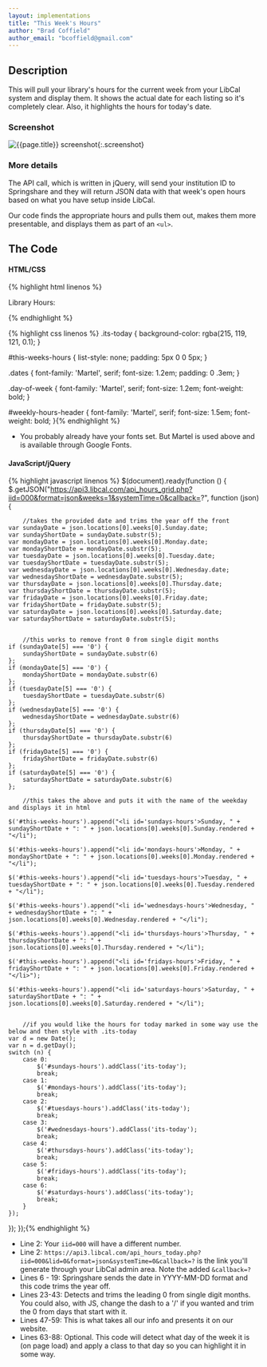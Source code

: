 ```yaml
---
layout: implementations
title: "This Week's Hours"
author: "Brad Coffield"
author_email: "bcoffield@gmail.com"
---
```

## Description
        
This will pull your library's hours for the current week from your LibCal system and display them. It shows the actual date for each listing so it's completely clear. Also, it highlights the hours for today's date.

### Screenshot

![{{page.title}} screenshot]({{site.baseurl}}/assets/{{page.title}}-screenshot.jpg){:.screenshot}

       
### More details
The API call, which is written in jQuery, will send your institution ID to Springshare and they will return JSON data with that week's open hours based on what you have setup inside LibCal.
        
Our code finds the appropriate hours and pulls them out, makes them more presentable, and displays them as part of an ```<ul>```. 
 
    
## The Code

#### HTML/CSS

{% highlight html linenos %}
<div id="weekly-hours-header">Library Hours:</div>
<ul id="this-weeks-hours"></ul>
{% endhighlight %}

{% highlight css linenos %}
.its-today {
       background-color: rgba(215, 119, 121, 0.1);
}

#this-weeks-hours {
    list-style: none;
    padding: 5px 0 0 5px;
}

.dates {
    font-family: 'Martel', serif;
    font-size: 1.2em;
    padding: 0 .3em;
}

.day-of-week {
    font-family: 'Martel', serif;
    font-size: 1.2em;
    font-weight: bold;
}

#weekly-hours-header {
    font-family: 'Martel', serif;
    font-size: 1.5em;
    font-weight: bold;
}{% endhighlight %}

* You probably already have your fonts set. But Martel is used above and is available through Google Fonts.

#### JavaScript/jQuery


{% highlight javascript linenos %}
 $(document).ready(function () {
    $.getJSON("https://api3.libcal.com/api_hours_grid.php?iid=000&format=json&weeks=1&systemTime=0&callback=?", function (json) {


        //takes the provided date and trims the year off the front   
    var sundayDate = json.locations[0].weeks[0].Sunday.date;
    var sundayShortDate = sundayDate.substr(5);
    var mondayDate = json.locations[0].weeks[0].Monday.date;
    var mondayShortDate = mondayDate.substr(5);
    var tuesdayDate = json.locations[0].weeks[0].Tuesday.date;
    var tuesdayShortDate = tuesdayDate.substr(5);
    var wednesdayDate = json.locations[0].weeks[0].Wednesday.date;
    var wednesdayShortDate = wednesdayDate.substr(5);
    var thursdayDate = json.locations[0].weeks[0].Thursday.date;
    var thursdayShortDate = thursdayDate.substr(5);
    var fridayDate = json.locations[0].weeks[0].Friday.date;
    var fridayShortDate = fridayDate.substr(5);
    var saturdayDate = json.locations[0].weeks[0].Saturday.date;
    var saturdayShortDate = saturdayDate.substr(5);


        //this works to remove front 0 from single digit months
    if (sundayDate[5] === '0') {
        sundayShortDate = sundayDate.substr(6)
    };
    if (mondayDate[5] === '0') {
        mondayShortDate = mondayDate.substr(6)
    };
    if (tuesdayDate[5] === '0') {
        tuesdayShortDate = tuesdayDate.substr(6)
    };
    if (wednesdayDate[5] === '0') {
        wednesdayShortDate = wednesdayDate.substr(6)
    };
    if (thursdayDate[5] === '0') {
        thursdayShortDate = thursdayDate.substr(6)
    };
    if (fridayDate[5] === '0') {
        fridayShortDate = fridayDate.substr(6)
    };
    if (saturdayDate[5] === '0') {
        saturdayShortDate = saturdayDate.substr(6)
    };

        //this takes the above and puts it with the name of the weekday and displays it in html

    $('#this-weeks-hours').append("<li id='sundays-hours'>Sunday, " + sundayShortDate + ": " + json.locations[0].weeks[0].Sunday.rendered + "</li");

    $('#this-weeks-hours').append("<li id='mondays-hours'>Monday, " + mondayShortDate + ": " + json.locations[0].weeks[0].Monday.rendered + "</li");

    $('#this-weeks-hours').append("<li id='tuesdays-hours'>Tuesday, " + tuesdayShortDate + ": " + json.locations[0].weeks[0].Tuesday.rendered + "</li");

    $('#this-weeks-hours').append("<li id='wednesdays-hours'>Wednesday, " + wednesdayShortDate + ": " + json.locations[0].weeks[0].Wednesday.rendered + "</li");

    $('#this-weeks-hours').append("<li id='thursdays-hours'>Thursday, " + thursdayShortDate + ": " + json.locations[0].weeks[0].Thursday.rendered + "</li");

    $('#this-weeks-hours').append("<li id='fridays-hours'>Friday, " + fridayShortDate + ": " + json.locations[0].weeks[0].Friday.rendered + "</li>");

    $('#this-weeks-hours').append("<li id='saturdays-hours'>Saturday, " + saturdayShortDate + ": " + json.locations[0].weeks[0].Saturday.rendered + "</li");


        //if you would like the hours for today marked in some way use the below and then style with .its-today
    var d = new Date();
    var n = d.getDay();
    switch (n) {
        case 0:
            $('#sundays-hours').addClass('its-today');
            break;
        case 1:
            $('#mondays-hours').addClass('its-today');
            break;
        case 2:
            $('#tuesdays-hours').addClass('its-today');
            break;
        case 3:
            $('#wednesdays-hours').addClass('its-today');
            break;
        case 4:
            $('#thursdays-hours').addClass('its-today');
            break;
        case 5:
            $('#fridays-hours').addClass('its-today');
            break;
        case 6:
            $('#saturdays-hours').addClass('its-today');
            break;
        }
    });

});
});{% endhighlight %}

* Line 2: Your ```iid=000``` will have a different number.
* Line 2: ```https://api3.libcal.com/api_hours_today.php?iid=000&lid=0&format=json&systemTime=0&callback=?``` is the link you'll generate through your LibCal admin area. Note the added ```&callback=?```
* Lines 6 - 19: Springshare sends the date in YYYY-MM-DD format and this code trims the year off. 
* Lines 23-43: Detects and trims the leading 0 from single digit months. You could also, with JS, change the dash to a '/' if you wanted and trim the 0 from days that start with it.
* Lines 47-59: This is what takes all our info and presents it on our website.
* Lines 63-88: Optional. This code will detect what day of the week it is (on page load) and apply a class to that day so you can highlight it in some way.
